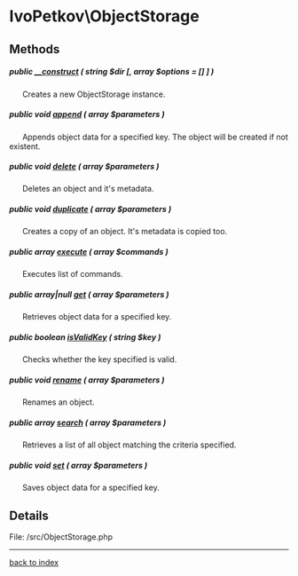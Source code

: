 # IvoPetkov\ObjectStorage

## Methods

##### public [__construct](ivopetkov.objectstorage.__construct.method.md) ( string $dir [, array $options = [] ] )

&nbsp;&nbsp;&nbsp;&nbsp;&nbsp;&nbsp;Creates a new ObjectStorage instance.

##### public void [append](ivopetkov.objectstorage.append.method.md) ( array $parameters )

&nbsp;&nbsp;&nbsp;&nbsp;&nbsp;&nbsp;Appends object data for a specified key. The object will be created if not existent.

##### public void [delete](ivopetkov.objectstorage.delete.method.md) ( array $parameters )

&nbsp;&nbsp;&nbsp;&nbsp;&nbsp;&nbsp;Deletes an object and it's metadata.

##### public void [duplicate](ivopetkov.objectstorage.duplicate.method.md) ( array $parameters )

&nbsp;&nbsp;&nbsp;&nbsp;&nbsp;&nbsp;Creates a copy of an object. It's metadata is copied too.

##### public array [execute](ivopetkov.objectstorage.execute.method.md) ( array $commands )

&nbsp;&nbsp;&nbsp;&nbsp;&nbsp;&nbsp;Executes list of commands.

##### public array|null [get](ivopetkov.objectstorage.get.method.md) ( array $parameters )

&nbsp;&nbsp;&nbsp;&nbsp;&nbsp;&nbsp;Retrieves object data for a specified key.

##### public boolean [isValidKey](ivopetkov.objectstorage.isvalidkey.method.md) ( string $key )

&nbsp;&nbsp;&nbsp;&nbsp;&nbsp;&nbsp;Checks whether the key specified is valid.

##### public void [rename](ivopetkov.objectstorage.rename.method.md) ( array $parameters )

&nbsp;&nbsp;&nbsp;&nbsp;&nbsp;&nbsp;Renames an object.

##### public array [search](ivopetkov.objectstorage.search.method.md) ( array $parameters )

&nbsp;&nbsp;&nbsp;&nbsp;&nbsp;&nbsp;Retrieves a list of all object matching the criteria specified.

##### public void [set](ivopetkov.objectstorage.set.method.md) ( array $parameters )

&nbsp;&nbsp;&nbsp;&nbsp;&nbsp;&nbsp;Saves object data for a specified key.

## Details

File: /src/ObjectStorage.php

---

[back to index](index.md)

